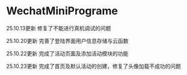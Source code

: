 # WechatMiniPrograme

25.10.13更新
修复了不能进行真机调试的问题

25.10.20更新
完善了登陆界面用户信息存储与云函数

25.10.22更新
完成了活动页面及添加活动模块的功能

25.10.23更新
完成了首页及默认活动的创建，修复了头像加载不成功的问题
